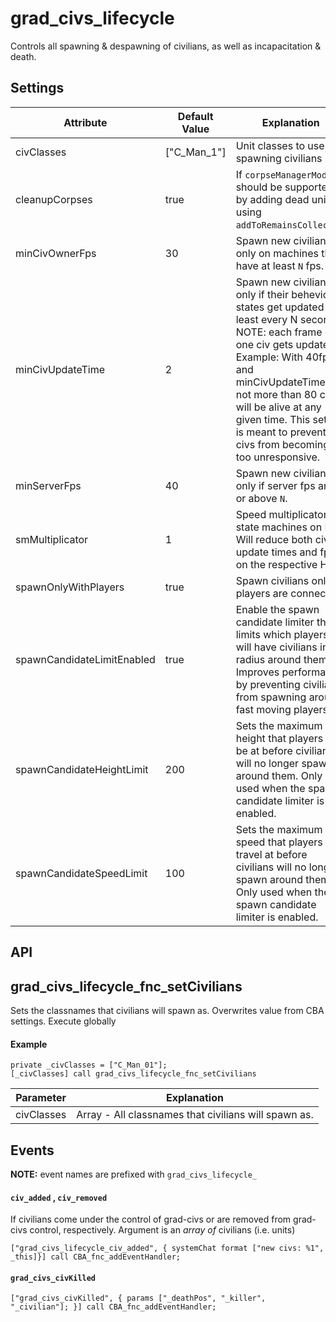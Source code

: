 # grad\_civs\_lifecycle

Controls all spawning & despawning of civilians, as well as incapacitation & death.

## Settings

| Attribute                  | Default Value | Explanation                                                                                                                                                                                                                                                                                                   |
| -------------------------- | ------------- | ------------------------------------------------------------------------------------------------------------------------------------------------------------------------------------------------------------------------------------------------------------------------------------------------------------- |
| civClasses                 | ["C_Man_1"]   | Unit classes to use for spawning civilians                                                                                                                                                                                                                                                                    |
| cleanupCorpses             | true          | If `corpseManagerMode` should be supported by adding dead units using `addToRemainsCollector`.                                                                                                                                                                                                                |
| minCivOwnerFps             | 30            | Spawn new civilians only on machines that have at least `N` fps.                                                                                                                                                                                                                                              |
| minCivUpdateTime           | 2             | Spawn new civilians only if their beheviour states get updated at least every N seconds. NOTE: each frame only one civ gets updated. Example: With 40fps and minCivUpdateTime=2, not more than 80 civs will be alive at any given time. This setting is meant to prevent civs from becoming too unresponsive. |
| minServerFps               | 40            | Spawn new civilians only if server fps are at or above `N`.                                                                                                                                                                                                                                                   |
| smMultiplicator            | 1             | Speed multiplicator for state machines on HC. Will reduce both civ update times and fps on the respective HC.                                                                                                                                                                                                 |
| spawnOnlyWithPlayers       | true          | Spawn civilians only if players are connected.                                                                                                                                                                                                                                                                |
| spawnCandidateLimitEnabled | true          | Enable the spawn candidate limiter that limits which players will have civilians in a radius around them. Improves performance by preventing civilians from spawning around fast moving players.                                                                                                              |
| spawnCandidateHeightLimit  | 200           | Sets the maximum height that players can be at before civilians will no longer spawn around them. Only used when the spawn candidate limiter is enabled.                                                                                                                                                       |
| spawnCandidateSpeedLimit   | 100           | Sets the maximum speed that players can travel at before civilians will no longer spawn around them. Only used when the spawn candidate limiter is enabled.                                                                                                                                                   |

## API

## grad_civs_lifecycle_fnc_setCivilians

Sets the classnames that civilians will spawn as. Overwrites value from CBA settings. Execute globally

#### Example

```sqf
private _civClasses = ["C_Man_01"];
[_civClasses] call grad_civs_lifecycle_fnc_setCivilians
```

| Parameter  | Explanation                                          |
| ---------- | ---------------------------------------------------- |
| civClasses | Array - All classnames that civilians will spawn as. |

## Events 

**NOTE:** event names are prefixed with `grad_civs_lifecycle_`

#### `civ_added` , `civ_removed`

If civilians come under the control of grad-civs or are removed from grad-civs control, respectively.
Argument is an *array of* civilians (i.e. units)

```sqf
["grad_civs_lifecycle_civ_added", { systemChat format ["new civs: %1", _this]}] call CBA_fnc_addEventHandler; 
```

#### `grad_civs_civKilled`

```sqf 
["grad_civs_civKilled", { params ["_deathPos", "_killer", "_civilian"]; }] call CBA_fnc_addEventHandler;
```
